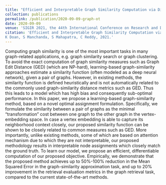 ```yaml
---
title: "Efficient and Interpretable Graph Similarity Computation via Differentiable Optimal Assignment"
collection: publications
permalink: /publication/2020-09-09-graph-ot
date: 2020-09-09
venue: 'SIGIR 2021, the 44th International Conference on Research and Development in Information Retrieval'
citation: 'Efficient and Interpretable Graph Similarity Computation via Differentiable Optimal Assignment
K Doan, S Manchanda, S Mahapatra, C Reddy, 2021.'
---
```

Computing graph similarity is one of the most important tasks in many graph-related applications, e.g. graph similarity search or graph clustering. To avoid the exact computation of graph similarity measures such as Graph Edit Distance (GED) (which are NP-hard), learning-based graph-similarity approaches estimate a similarity function (often modeled as a deep neural network), given a pair of graphs. However, in existing methods, the similarity function is defined heuristically and is not automatically related to the commonly used graph-similarity distance metrics such as GED. Thus this leads to a model which has high bias and consequently sub-optimal performance. In this paper, we propose a learning-based graph-similarity method, based on a novel optimal assignment formulation. Specifically, we formulate the similarity between a pair of graphs as the minimal “transformation” cost between one graph to the other graph in the vertex-embedding space. In case a vertex embedding is able to capture its neighborhood context closely, our proposed similarity function can be shown to be closely related to common measures such as GED. More importantly, unlike existing methods, some of which are based on attention mechanism due to which they are not interpretable, our proposed methodology results in interpretable node assignments which closely match the ground truth. To learn our model, we propose an efficient, differentiable computation of our proposed objective. Empirically, we demonstrate that the proposed method achieves up to 50%-100% reduction in the Mean Squared Error in the graph-similarity approximation task, and up to 20% improvement in the retrieval evaluation metrics in the graph retrieval task, compared to the current state-of-the-art methods.